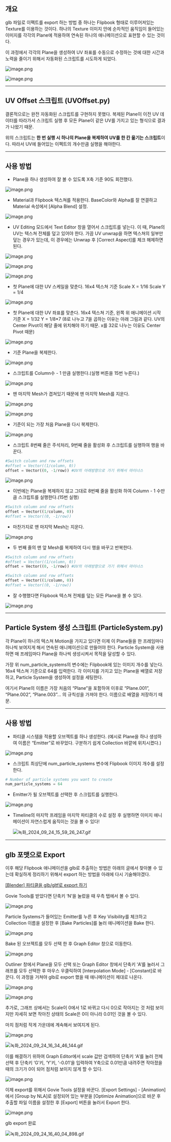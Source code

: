 ## 개요

glb 파일로 이펙트를 export 하는 방법 중 하나는 Flipbook 형태로 이루어져있는 Texture를 이용하는 것이다. 하나의 Texture 이미지 안에 순차적인 움직임이 들어있는 이미지를 각각의 Plane에 적용하여 연속된 하나의 애니메이션으로 표현할 수 있는 것이다.

이 과정에서 각각의 Plane을 생성하여 UV 좌표를 수동으로 수정하는 것에 대한 시간과 노력을 줄이기 위해서 자동화된 스크립트를 시도하게 되었다.

![image.png](https://prod-files-secure.s3.us-west-2.amazonaws.com/c3357a23-9a22-41fd-84f8-0e4e54c69c28/04249748-0d66-40e4-bf80-dbdf8ab31acb/image.png)

![image.png](https://prod-files-secure.s3.us-west-2.amazonaws.com/c3357a23-9a22-41fd-84f8-0e4e54c69c28/2f858430-1e38-42fc-9e6e-8af36f7245eb/image.png)

---

## UV Offset 스크립트 (UVOffset.py)

결론적으로는 완전 자동화된 스크립트를 구현하지 못했다. 복제된 Plane이 이전 UV 데이터를 따라가서 스크립트 실행 후 모든 Plane이 같은 UV를 가지고 있는 형식으로 결과가 나왔기 때문.

위의 스크립트는 **한 번 실행 시 하나의 Plane을 복제하여 UV를 한 칸 옮기는 스크립트**이다. 따라서 UV에 들어있는 이펙트의 개수만큼 실행을 해야한다.

---

## 사용 방법

- Plane을 하나 생성하여 잘 볼 수 있도록 X축 기준 90도 회전했다.

![image.png](https://prod-files-secure.s3.us-west-2.amazonaws.com/c3357a23-9a22-41fd-84f8-0e4e54c69c28/b194198e-c9d5-4a4c-a52b-84c55dcbb91e/image.png)

- Material과 Flipbook 텍스쳐를 적용한다. BaseColor와 Alpha를 잘 연결하고 Material 속성에서 [Alpha Blend] 설정.

![image.png](https://prod-files-secure.s3.us-west-2.amazonaws.com/c3357a23-9a22-41fd-84f8-0e4e54c69c28/4eb54595-e130-4cd9-b221-71041ba8f77d/image.png)

- UV Editing 모드에서 Text Editor 창을 열어서 스크립트를 넣는다.
이 때, Plane의 UV는 텍스쳐 전체를 덮고 있어야 한다. 가끔 UV unwrap을 하면 텍스쳐의 일부만 덮는 경우가 있는데, 이 경우에는 Unwrap 후 [Correct Aspect]를 체크 해제하면 된다.

![image.png](https://prod-files-secure.s3.us-west-2.amazonaws.com/c3357a23-9a22-41fd-84f8-0e4e54c69c28/23206deb-1f16-4f53-91e7-f95f5f0dc172/image.png)

![image.png](https://prod-files-secure.s3.us-west-2.amazonaws.com/c3357a23-9a22-41fd-84f8-0e4e54c69c28/88269f51-8335-4004-a9a3-41f07e794511/image.png)

![image.png](https://prod-files-secure.s3.us-west-2.amazonaws.com/c3357a23-9a22-41fd-84f8-0e4e54c69c28/9dac7a80-f3b5-4a61-bac2-bc93aab3ef5b/image.png)

- 첫 Plane에 대한 UV 스케일을 맞춘다.
16x4 텍스쳐 기준
Scale X = 1/16
Scale Y = 1/4

![image.png](https://prod-files-secure.s3.us-west-2.amazonaws.com/c3357a23-9a22-41fd-84f8-0e4e54c69c28/3d02d91c-5af0-4b69-8e9c-7504c3b0d32f/image.png)

- 첫 Plane에 대한 UV 좌표를 맞춘다.
16x4 텍스쳐 기준, 왼쪽 위 애니메이션 시작 기준
X = 1/32
Y = 1/8*7 (8로 나누고 7을 곱하는 이유는 아래 그림과 같다. UV의 Center Pivot이 해당 줄에 위치해야 하기 때문. x를 32로 나누는 이유도 Center Pivot 때문)

![image.png](https://prod-files-secure.s3.us-west-2.amazonaws.com/c3357a23-9a22-41fd-84f8-0e4e54c69c28/24b45bfe-a991-4c23-8fc1-834808e37ba4/image.png)

- 기준 Plane을 복제한다.

![image.png](https://prod-files-secure.s3.us-west-2.amazonaws.com/c3357a23-9a22-41fd-84f8-0e4e54c69c28/0322951b-2930-41e2-a3c9-4ce63bc9640e/image.png)

- 스크립트를 Column수 - 1 만큼 실행한다.(실행 버튼을 15번 누른다.)

![image.png](https://prod-files-secure.s3.us-west-2.amazonaws.com/c3357a23-9a22-41fd-84f8-0e4e54c69c28/c77fb895-cf1c-4e74-8c65-a983aa1c5265/image.png)

- 맨 마지막 Mesh가 겹쳐있기 때문에 맨 마지막 Mesh를 지운다.

![image.png](https://prod-files-secure.s3.us-west-2.amazonaws.com/c3357a23-9a22-41fd-84f8-0e4e54c69c28/7933a615-a755-4658-b5bb-b8c0a9e068cb/image.png)

![image.png](https://prod-files-secure.s3.us-west-2.amazonaws.com/c3357a23-9a22-41fd-84f8-0e4e54c69c28/16cc074a-4e83-4eab-a319-b494540f5c12/image.png)

- 기준이 되는 가장 처음 Plane을 다시 복제한다.

![image.png](https://prod-files-secure.s3.us-west-2.amazonaws.com/c3357a23-9a22-41fd-84f8-0e4e54c69c28/94ccc0f8-6a3d-40fd-a98e-681963e9e4d2/image.png)

- 스크립트 8번째 줄은 주석처리, 9번째 줄을 활성화 후 스크립트를 실행하여 행을 바꾼다.

```python
#Switch column and row offsets
#offset = Vector((1/column, 0))
offset = Vector((0, -1/row)) #UV의 아래방향으로 가기 위해서 마이너스
```

![image.png](https://prod-files-secure.s3.us-west-2.amazonaws.com/c3357a23-9a22-41fd-84f8-0e4e54c69c28/5f6994d1-9399-4c18-93ab-725b430643a5/image.png)

- 이번에는 Plane을 복제하지 않고 그대로 8번째 줄을 활성화 하여 Column - 1 수만큼 스크립트를 실행한다.(15번 실행)

```python
#Switch column and row offsets
offset = Vector((1/column, 0))
#offset = Vector((0, -1/row))
```

- 마찬가지로 맨 마지막 Mesh는 지운다.

![image.png](https://prod-files-secure.s3.us-west-2.amazonaws.com/c3357a23-9a22-41fd-84f8-0e4e54c69c28/ab08c977-8b01-4e73-9363-3144365d8010/image.png)

- 두 번째 줄의 맨 앞 Mesh를 복제하여 다시 행을 바꾸고 반복한다.

```python
#Switch column and row offsets
#offset = Vector((1/column, 0))
offset = Vector((0, -1/row)) #UV의 아래방향으로 가기 위해서 마이너스
```

```python
#Switch column and row offsets
offset = Vector((1/column, 0))
#offset = Vector((0, -1/row))
```

- 잘 수행했다면 Flipbook 텍스쳐 전체를 덮는 모든 Plane을 볼 수 있다.

![image.png](https://prod-files-secure.s3.us-west-2.amazonaws.com/c3357a23-9a22-41fd-84f8-0e4e54c69c28/4c48ac76-3ded-4e86-9cfa-78743347566d/image.png)

---

## Particle System 생성 스크립트 (ParticleSystem.py)

각 Plane이 하나의 텍스쳐 Motion을 가지고 있다면 이제 이 Plane들을 한 프레임마다 하나씩 보여지게 해서 연속된 애니메이션으로 만들어야 한다. Particle System을 사용하면 매 프레임마다 Plane을 하나씩 생성시켜서 목적을 달성할 수 있다.

가장 위 num_particle_systems의 변수에는 Filpbook에 있는 이미지 개수를 넣는다. 16x4 텍스쳐 기준으로 64를 입력한다. 각 이미지를 가지고 있는 Plane을 배열로 저장하고, Particle System을 생성하여 설정을 세팅한다.

여기서 Plane의 이름은 가장 처음의 “Plane”을 포함하여 이후로 “Plane.001”, “Plane.002”, “Plane.003”… 의 규칙성을 가져야 한다. 이름으로 배열을 저장하기 때문.

---

## 사용 방법

- 파티클 시스템을 적용할 오브젝트를 하나 생성한다. (예시로 Plane을 하나 생성하여 이름은 “Emitter”로 바꾸었다. 구분하기 쉽게 Collection 바깥에 위치시켰다.)

![image.png](https://prod-files-secure.s3.us-west-2.amazonaws.com/c3357a23-9a22-41fd-84f8-0e4e54c69c28/02b0eea7-a2e8-4eb1-b7e4-5f99fa206919/image.png)

- 스크립트 최상단에 num_particle_systems 변수에 Flipbook 이미지 개수를 설정한다.

```python
# Number of particle systems you want to create
num_particle_systems = 64
```

- Emitter가 될 오브젝트를 선택한 후 스크립트를 실행한다.

![image.png](https://prod-files-secure.s3.us-west-2.amazonaws.com/c3357a23-9a22-41fd-84f8-0e4e54c69c28/f81e80c8-de1d-4518-8de7-9381f5c492da/image.png)

- Timeline의 마지막 프레임을 마지막 파티클의 수로 설정 후 실행하면 이미지 애니메이션이 자연스럽게 움직이는 것을 볼 수 있다!
    
    ![녹화_2024_09_24_15_59_26_247.gif](https://prod-files-secure.s3.us-west-2.amazonaws.com/c3357a23-9a22-41fd-84f8-0e4e54c69c28/40e57690-2fb9-4cc2-b425-31b290168b0b/%EB%85%B9%ED%99%94_2024_09_24_15_59_26_247.gif)
    

---

## glb 포맷으로 Export

이후 해당 Flipbook 애니메이션을 glb로 추출하는 방법은 아래의 글에서 찾아볼 수 있는데 확실하게 정리하기 위해서 export 하는 방법을 아래에 다시 기술해야겠다.

[[Blender] 파티클을 glb/gltf로 export 하기](https://lightbakery.tistory.com/245)

Govie Tools를 받았다면 단축키 ‘N’을 눌렀을 때 우측 탭에서 볼 수 있다.

![image.png](https://prod-files-secure.s3.us-west-2.amazonaws.com/c3357a23-9a22-41fd-84f8-0e4e54c69c28/39a70fe6-195f-46b9-9aec-d19cfcdf5cf8/image.png)

Particle Systems가 들어있는 Emitter를 누른 후 Key Visibility를 체크하고 Collection 이름을 설정한 후 [Bake Particles]를 눌러 애니메이션을 Bake 한다.

![image.png](https://prod-files-secure.s3.us-west-2.amazonaws.com/c3357a23-9a22-41fd-84f8-0e4e54c69c28/d18c1b49-f48e-45be-918c-a6c058160fc2/image.png)

Bake 된 오브젝트를 모두 선택 한 후 Graph Editor 창으로 이동한다.

![image.png](https://prod-files-secure.s3.us-west-2.amazonaws.com/c3357a23-9a22-41fd-84f8-0e4e54c69c28/f36b3a97-2bf7-4f0a-aec2-4a036846965a/image.png)

Outliner 창에서 Plane을 모두 선택 또는 Graph Editor 창에서 단축키 ‘A’를 눌러서 그래프를 모두 선택한 후 마우스 우클릭하여 [Interpolation Mode] - [Constant]로 바꾼다. 이 과정을 거쳐야 glb로 export 했을 때 애니메이션이 제대로 나온다.

![image.png](https://prod-files-secure.s3.us-west-2.amazonaws.com/c3357a23-9a22-41fd-84f8-0e4e54c69c28/79363e82-68f5-41e9-8f49-e8efc62817b1/image.png)

![image.png](https://prod-files-secure.s3.us-west-2.amazonaws.com/c3357a23-9a22-41fd-84f8-0e4e54c69c28/d23ac9cf-7fea-4103-88fb-9e73d8b45900/image.png)

추가로, 그래프 상에서는 Scale이 0에서 1로 바뀌고 다시 0으로 작아지는 것 처럼 보이지만 자세히 보면 작아진 상태의 Scale은 0이 아니라 0.01인 것을 볼 수 있다. 

마치 점처럼 작게 가운데에 계속해서 보여지게 된다.

![image.png](https://prod-files-secure.s3.us-west-2.amazonaws.com/c3357a23-9a22-41fd-84f8-0e4e54c69c28/ed2f498a-55d8-4513-bea2-337b9bfd9dc4/image.png)

![녹화_2024_09_24_16_34_46_144.gif](https://prod-files-secure.s3.us-west-2.amazonaws.com/c3357a23-9a22-41fd-84f8-0e4e54c69c28/612ffbcb-0013-4b50-bf4e-1f36f9f61718/%EB%85%B9%ED%99%94_2024_09_24_16_34_46_144.gif)

이를 해결하기 위하여 Graph Editor에서 scale 값만 검색하여 단축키 ‘A’를 눌러 전체 선택 후 단축키 ‘G’키, ‘Y’키, ‘-0.01’을 입력하여 Y축으로 0.01만큼 내려주면 작아졌을 때의 크기가 0이 되어 점처럼 보이지 않게 할 수 있다.

![image.png](https://prod-files-secure.s3.us-west-2.amazonaws.com/c3357a23-9a22-41fd-84f8-0e4e54c69c28/8584ca56-c1a0-4017-ba82-150d49e0794c/image.png)

이제 export를 위해서 Govie Tools 설정을 바꾼다. [Export Settings] - [Animation]에서 [Group by NLA]로 설정되어 있는 부분을 [Optimize Animation]으로 바꾼 후 추출할 파일 이름을 설정한 후 [Export] 버튼을 눌러서 Export 한다.

![image.png](https://prod-files-secure.s3.us-west-2.amazonaws.com/c3357a23-9a22-41fd-84f8-0e4e54c69c28/62243bc4-1209-4b93-9c6c-4f4b4ccc4225/image.png)

glb export 완료

![녹화_2024_09_24_16_40_04_898.gif](https://prod-files-secure.s3.us-west-2.amazonaws.com/c3357a23-9a22-41fd-84f8-0e4e54c69c28/a65cf165-c0da-40bb-bb46-7e59221737b2/%EB%85%B9%ED%99%94_2024_09_24_16_40_04_898.gif)